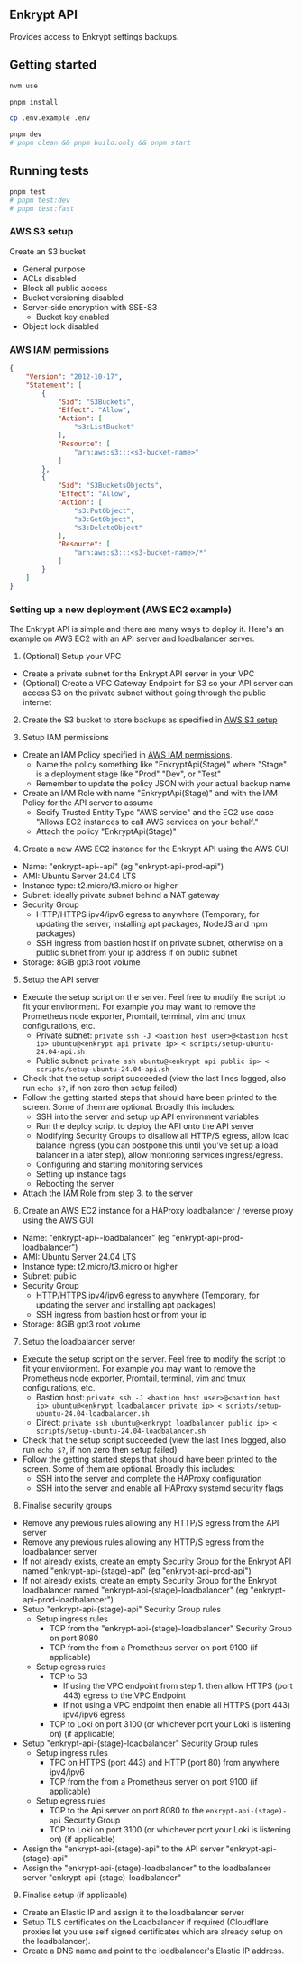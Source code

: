 ## Enkrypt API

Provides access to Enkrypt settings backups.

## Getting started

```sh
nvm use

pnpm install

cp .env.example .env

pnpm dev
# pnpm clean && pnpm build:only && pnpm start
```

## Running tests

```sh
pnpm test
# pnpm test:dev
# pnpm test:fast
```

### AWS S3 setup

Create an S3 bucket

- General purpose
- ACLs disabled
- Block all public access
- Bucket versioning disabled
- Server-side encryption with SSE-S3
  - Bucket key enabled
- Object lock disabled

### AWS IAM permissions

```json
{
    "Version": "2012-10-17",
    "Statement": [
        {
            "Sid": "S3Buckets",
            "Effect": "Allow",
            "Action": [
                "s3:ListBucket"
            ],
            "Resource": [
                "arn:aws:s3:::<s3-bucket-name>"
            ]
        },
        {
            "Sid": "S3BucketsObjects",
            "Effect": "Allow",
            "Action": [
                "s3:PutObject",
                "s3:GetObject",
                "s3:DeleteObject"
            ],
            "Resource": [
                "arn:aws:s3:::<s3-bucket-name>/*"
            ]
        }
    ]
}
```

### Setting up a new deployment (AWS EC2 example)

The Enkrypt API is simple and there are many ways to deploy it. Here's an example on AWS EC2 with an API server and loadbalancer server.

1. (Optional) Setup your VPC
  - Create a private subnet for the Enkrypt API server in your VPC
  - (Optional) Create a VPC Gateway Endpoint for S3 so your API server can access S3 on the private subnet without going through the public internet

2. Create the S3 bucket to store backups as specified in [AWS S3 setup](#aws-s3-setup)

3. Setup IAM permissions
  - Create an IAM Policy specified in [AWS IAM permissions](#aws-iam-permissions).
    - Name the policy something like "EnkryptApi(Stage)" where "Stage" is a deployment stage like "Prod" "Dev", or "Test"
    - Remember to update the policy JSON with your actual backup name
  - Create an IAM Role with name "EnkryptApi(Stage)" and with the IAM Policy for the API server to assume
    - Secify Trusted Entity Type "AWS service" and the EC2 use case "Allows EC2 instances to call AWS services on your behalf."
    - Attach the policy "EnkryptApi(Stage)"

4. Create a new AWS EC2 instance for the Enkrypt API using the AWS GUI
  - Name: "enkrypt-api-<deployment stage>-api" (eg "enkrypt-api-prod-api")
  - AMI: Ubuntu Server 24.04 LTS
  - Instance type: t2.micro/t3.micro or higher
  - Subnet: ideally private subnet behind a NAT gateway
  - Security Group
    - HTTP/HTTPS ipv4/ipv6 egress to anywhere (Temporary, for updating the server, installing apt packages, NodeJS and npm packages)
    - SSH ingress from bastion host if on private subnet, otherwise on a public subnet from your ip address if on public subnet
  - Storage: 8GiB gpt3 root volume

5. Setup the API server
  - Execute the setup script on the server. Feel free to modify the script to fit your environment. For example you may want to remove the Prometheus node exporter, Promtail, terminal, vim and tmux configurations, etc.
    - Private subnet: `private ssh -J <bastion host user>@<bastion host ip> ubuntu@<enkrypt api private ip> < scripts/setup-ubuntu-24.04-api.sh`
    - Public subnet: `private ssh ubuntu@<enkrypt api public ip> < scripts/setup-ubuntu-24.04-api.sh`
  - Check that the setup script succeeded (view the last lines logged, also run `echo $?`, if non zero then setup failed)
  - Follow the getting started steps that should have been printed to the screen. Some of them are optional. Broadly this includes:
    - SSH into the server and setup up API environment variables
    - Run the deploy script to deploy the API onto the API server
    - Modifying Security Groups to disallow all HTTP/S egress, allow load balance ingress (you can postpone this until you've set up a load balancer in a later step), allow monitoring services ingress/egress.
    - Configuring and starting monitoring services
    - Setting up instance tags
    - Rebooting the server
  - Attach the IAM Role from step 3. to the server

6. Create an AWS EC2 instance for a HAProxy loadbalancer / reverse proxy using the AWS GUI
  - Name: "enkrypt-api-<deployment stage>-loadbalancer" (eg "enkrypt-api-prod-loadbalancer")
  - AMI: Ubuntu Server 24.04 LTS
  - Instance type: t2.micro/t3.micro or higher
  - Subnet: public
  - Security Group
    - HTTP/HTTPS ipv4/ipv6 egress to anywhere (Temporary, for updating the server and installing apt packages)
    - SSH ingress from bastion host or from your ip
  - Storage: 8GiB gpt3 root volume

7. Setup the loadbalancer server
  - Execute the setup script on the server. Feel free to modify the script to fit your environment. For example you may want to remove the Prometheus node exporter, Promtail, terminal, vim and tmux configurations, etc.
    - Bastion host: `private ssh -J <bastion host user>@<bastion host ip> ubuntu@<enkrypt loadbalancer private ip> < scripts/setup-ubuntu-24.04-loadbalancer.sh`
    - Direct: `private ssh ubuntu@<enkrypt loadbalancer public ip> < scripts/setup-ubuntu-24.04-loadbalancer.sh`
  - Check that the setup script succeeded (view the last lines logged, also run `echo $?`, if non zero then setup failed)
  - Follow the getting started steps that should have been printed to the screen. Some of them are optional. Broadly this includes:
    - SSH into the server and complete the HAProxy configuration
    - SSH into the server and enable all HAProxy systemd security flags

8. Finalise security groups
  - Remove any previous rules allowing any HTTP/S egress from the API server
  - Remove any previous rules allowing any HTTP/S egress from the loadbalancer server
  - If not already exists, create an empty Security Group for the Enkrypt API named "enkrypt-api-(stage)-api" (eg "enkrypt-api-prod-api")
  - If not already exists, create an empty Security Group for the Enkrypt loadbalancer named "enkrypt-api-(stage)-loadbalancer" (eg "enkrypt-api-prod-loadbalancer")
  - Setup "enkrypt-api-(stage)-api" Security Group rules
    - Setup ingress rules
      - TCP from the "enkrypt-api-(stage)-loadbalancer" Security Group on port 8080
      - TCP from the from a Prometheus server on port 9100 (if applicable)
    - Setup egress rules
      - TCP to S3
        - If using the VPC endpoint from step 1. then allow HTTPS (port 443) egress to the VPC Endpoint
        - If not using a VPC endpoint then enable all HTTPS (port 443) ipv4/ipv6 egress
      - TCP to Loki on port 3100 (or whichever port your Loki is listening on) (if applicable)
  - Setup "enkrypt-api-(stage)-loadbalancer" Security Group rules
    - Setup ingress rules
      - TPC on HTTPS (port 443) and HTTP (port 80) from anywhere ipv4/ipv6
      - TCP from the from a Prometheus server on port 9100 (if applicable)
    - Setup egress rules
      - TCP to the Api server on port 8080 to the `enkrypt-api-(stage)-api` Security Group
      - TCP to Loki on port 3100 (or whichever port your Loki is listening on) (if applicable)
  - Assign the "enkrypt-api-(stage)-api" to the API server "enkrypt-api-(stage)-api"
  - Assign the "enkrypt-api-(stage)-loadbalancer" to the loadbalancer server "enkrypt-api-(stage)-loadbalancer"

9. Finalise setup (if applicable)
  - Create an Elastic IP and assign it to the loadbalancer server
  - Setup TLS certificates on the Loadbalancer if required (Cloudflare proxies let you use self signed certificates which are already setup on the loadbalancer).
  - Create a DNS name and point to the loadbalancer's Elastic IP address.

